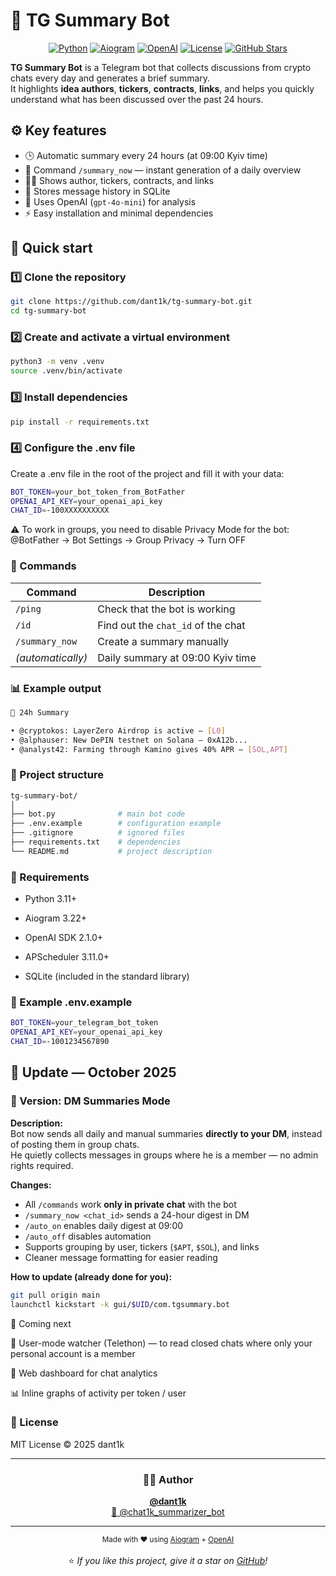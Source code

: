 # 🧠 TG Summary Bot
<p align="center">
  <a href="https://www.python.org/"><img src="https://img.shields.io/badge/Python-3.11+-blue?logo=python&logoColor=white" alt="Python"></a>
  <a href="https://github.com/aiogram/aiogram"><img src="https://img.shields.io/badge/Aiogram-3.x-4B8BBE?logo=telegram&logoColor=white" alt="Aiogram"></a>
  <a href="https://platform.openai.com/"><img src="https://img.shields.io/badge/OpenAI-API-black?logo=openai&logoColor=white" alt="OpenAI"></a>
  <a href="https://github.com/dant1k/tg-summary-bot/blob/main/LICENSE"><img src="https://img.shields.io/badge/License-MIT-green.svg" alt="License"></a>
  <a href="https://github.com/dant1k/tg-summary-bot/stargazers"><img src="https://img.shields.io/github/stars/dant1k/tg-summary-bot?color=yellow&logo=github&label=Stars" alt="GitHub Stars"></a>
</p>

**TG Summary Bot** is a Telegram bot that collects discussions from crypto chats every day and generates a brief summary.  
It highlights **idea authors**, **tickers**, **contracts**, **links**, and helps you quickly understand what has been discussed over the past 24 hours.

##  ⚙️ Key features

- 🕒 Automatic summary every 24 hours (at 09:00 Kyiv time)
- 💬 Command `/summary_now` — instant generation of a daily overview
- 🙋‍♂️ Shows author, tickers, contracts, and links
- 💾 Stores message history in SQLite
- 🤖 Uses OpenAI (`gpt-4o-mini`) for analysis
- ⚡ Easy installation and minimal dependencies

## 🚀 Quick start

### 1️⃣ Clone the repository
```bash
git clone https://github.com/dant1k/tg-summary-bot.git
cd tg-summary-bot
```
### 2️⃣ Create and activate a virtual environment
```bash
python3 -m venv .venv
source .venv/bin/activate
```

### 3️⃣ Install dependencies
```bash
pip install -r requirements.txt
```
### 4️⃣ Configure the .env file

Create a .env file in the root of the project and fill it with your data:
```bash
BOT_TOKEN=your_bot_token_from_BotFather
OPENAI_API_KEY=your_openai_api_key
CHAT_ID=-100XXXXXXXXXX
```
⚠️ To work in groups, you need to disable Privacy Mode for the bot:
@BotFather → Bot Settings → Group Privacy → Turn OFF

### 💬 Commands
| Command           | Description                           |
| ----------------- | ---------------------------------- |
| `/ping`           | Check that the bot is working        |
| `/id`             | Find out the `chat_id` of the chat              |
| `/summary_now`    | Create a summary manually            |
| *(automatically)* | Daily summary at 09:00 Kyiv time |

### 📊 Example output
```bash
🧾 24h Summary

• @cryptokos: LayerZero Airdrop is active — [L0]
• @alphauser: New DePIN testnet on Solana — 0xA12b...
• @analyst42: Farming through Kamino gives 40% APR — [SOL,APT]
```
### 📁 Project structure
```bash
tg-summary-bot/
│
├── bot.py              # main bot code
├── .env.example        # configuration example
├── .gitignore          # ignored files
├── requirements.txt    # dependencies
└── README.md           # project description
```
### 📁 Requirements

- Python 3.11+

- Aiogram 3.22+

- OpenAI SDK 2.1.0+

- APScheduler 3.11.0+

- SQLite (included in the standard library)

### 🧩 Example .env.example
```bash
BOT_TOKEN=your_telegram_bot_token
OPENAI_API_KEY=your_openai_api_key
CHAT_ID=-1001234567890
```
## 🔄 Update — October 2025

### 🧠 Version: DM Summaries Mode
**Description:**  
Bot now sends all daily and manual summaries **directly to your DM**, instead of posting them in group chats.  
He quietly collects messages in groups where he is a member — no admin rights required.

**Changes:**
- All `/commands` work **only in private chat** with the bot  
- `/summary_now <chat_id>` sends a 24-hour digest in DM  
- `/auto_on` enables daily digest at 09:00  
- `/auto_off` disables automation  
- Supports grouping by user, tickers (`$APT`, `$SOL`), and links  
- Cleaner message formatting for easier reading  

**How to update (already done for you):**
```bash
git pull origin main
launchctl kickstart -k gui/$UID/com.tgsummary.bot
```

🚀 Coming next

🧩 User-mode watcher (Telethon) — to read closed chats where only your personal account is a member

🧰 Web dashboard for chat analytics

📊 Inline graphs of activity per token / user

### 🪪 License

MIT License © 2025 dant1k

---

<h3 align="center">🧑‍💻 Author</h3>
<p align="center">
  <a href="https://github.com/dant1k" target="_blank"><b>@dant1k</b></a><br>
  <a href="https://t.me/chat1k_summarizer_bot" target="_blank">🤖 @chat1k_summarizer_bot</a>
</p>

---

<p align="center">
  <sub>Made with ❤️ using <a href="https://github.com/aiogram/aiogram">Aiogram</a> + <a href="https://platform.openai.com/">OpenAI</a></sub><br><br>
  ⭐ <i>If you like this project, give it a star on <a href="https://github.com/dant1k/tg-summary-bot">GitHub</a>!</i>
</p>


